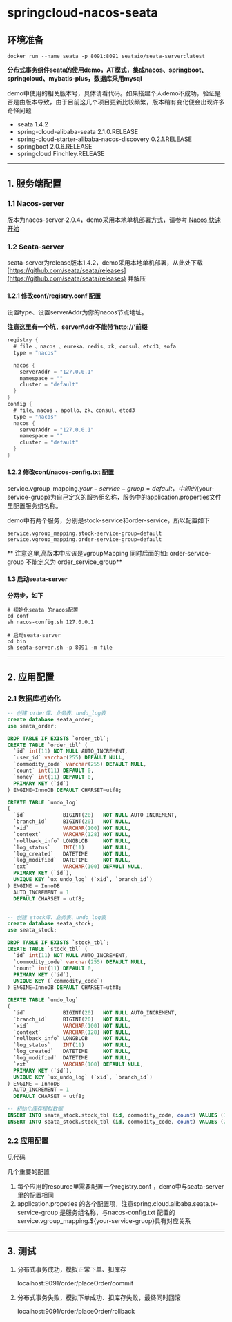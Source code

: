 # springcloud-nacos-seata

## 环境准备

``` 
docker run --name seata -p 8091:8091 seataio/seata-server:latest
```

**分布式事务组件seata的使用demo，AT模式，集成nacos、springboot、springcloud、mybatis-plus，数据库采用mysql**

demo中使用的相关版本号，具体请看代码。如果搭建个人demo不成功，验证是否是由版本导致，由于目前这几个项目更新比较频繁，版本稍有变化便会出现许多奇怪问题

* seata 1.4.2
* spring-cloud-alibaba-seata 2.1.0.RELEASE
* spring-cloud-starter-alibaba-nacos-discovery 0.2.1.RELEASE
* springboot 2.0.6.RELEASE
* springcloud Finchley.RELEASE

----------

## 1. 服务端配置

### 1.1 Nacos-server

版本为nacos-server-2.0.4，demo采用本地单机部署方式，请参考 [Nacos 快速开始](https://nacos.io/zh-cn/docs/quick-start.html)

### 1.2 Seata-server

seata-server为release版本1.4.2，demo采用本地单机部署，从此处下载 [https://github.com/seata/seata/releases](https://github.com/seata/seata/releases)
并解压

#### 1.2.1 修改conf/registry.conf 配置

设置type、设置serverAddr为你的nacos节点地址。

**注意这里有一个坑，serverAddr不能带‘http://’前缀**

~~~java
registry {
  # file 、nacos 、eureka、redis、zk、consul、etcd3、sofa
  type = "nacos"

  nacos {
    serverAddr = "127.0.0.1"
    namespace = ""
    cluster = "default"
  }
}
config {
  # file、nacos 、apollo、zk、consul、etcd3
  type = "nacos"
  nacos {
    serverAddr = "127.0.0.1"
    namespace = ""
    cluster = "default"
  }
}

~~~

#### 1.2.2 修改conf/nacos-config.txt 配置

service.vgroup_mapping.${your-service-gruop}=default，中间的${your-service-gruop}为自己定义的服务组名称，服务中的application.properties文件里配置服务组名称。

demo中有两个服务，分别是stock-service和order-service，所以配置如下

~~~properties
service.vgroup_mapping.stock-service-group=default
service.vgroup_mapping.order-service-group=default
~~~

** 注意这里,高版本中应该是vgroupMapping 同时后面的如: order-service-group 不能定义为 order_service_group**

#### 1.3 启动seata-server

**分两步，如下**

~~~shell
# 初始化seata 的nacos配置
cd conf
sh nacos-config.sh 127.0.0.1

# 启动seata-server
cd bin
sh seata-server.sh -p 8091 -m file
~~~

----------

## 2. 应用配置

### 2.1 数据库初始化

~~~SQL
-- 创建 order库、业务表、undo_log表
create database seata_order;
use seata_order;

DROP TABLE IF EXISTS `order_tbl`;
CREATE TABLE `order_tbl` (
  `id` int(11) NOT NULL AUTO_INCREMENT,
  `user_id` varchar(255) DEFAULT NULL,
  `commodity_code` varchar(255) DEFAULT NULL,
  `count` int(11) DEFAULT 0,
  `money` int(11) DEFAULT 0,
  PRIMARY KEY (`id`)
) ENGINE=InnoDB DEFAULT CHARSET=utf8;

CREATE TABLE `undo_log`
(
  `id`            BIGINT(20)   NOT NULL AUTO_INCREMENT,
  `branch_id`     BIGINT(20)   NOT NULL,
  `xid`           VARCHAR(100) NOT NULL,
  `context`       VARCHAR(128) NOT NULL,
  `rollback_info` LONGBLOB     NOT NULL,
  `log_status`    INT(11)      NOT NULL,
  `log_created`   DATETIME     NOT NULL,
  `log_modified`  DATETIME     NOT NULL,
  `ext`           VARCHAR(100) DEFAULT NULL,
  PRIMARY KEY (`id`),
  UNIQUE KEY `ux_undo_log` (`xid`, `branch_id`)
) ENGINE = InnoDB
  AUTO_INCREMENT = 1
  DEFAULT CHARSET = utf8;


-- 创建 stock库、业务表、undo_log表
create database seata_stock;
use seata_stock;

DROP TABLE IF EXISTS `stock_tbl`;
CREATE TABLE `stock_tbl` (
  `id` int(11) NOT NULL AUTO_INCREMENT,
  `commodity_code` varchar(255) DEFAULT NULL,
  `count` int(11) DEFAULT 0,
  PRIMARY KEY (`id`),
  UNIQUE KEY (`commodity_code`)
) ENGINE=InnoDB DEFAULT CHARSET=utf8;

CREATE TABLE `undo_log`
(
  `id`            BIGINT(20)   NOT NULL AUTO_INCREMENT,
  `branch_id`     BIGINT(20)   NOT NULL,
  `xid`           VARCHAR(100) NOT NULL,
  `context`       VARCHAR(128) NOT NULL,
  `rollback_info` LONGBLOB     NOT NULL,
  `log_status`    INT(11)      NOT NULL,
  `log_created`   DATETIME     NOT NULL,
  `log_modified`  DATETIME     NOT NULL,
  `ext`           VARCHAR(100) DEFAULT NULL,
  PRIMARY KEY (`id`),
  UNIQUE KEY `ux_undo_log` (`xid`, `branch_id`)
) ENGINE = InnoDB
  AUTO_INCREMENT = 1
  DEFAULT CHARSET = utf8;

-- 初始化库存模拟数据
INSERT INTO seata_stock.stock_tbl (id, commodity_code, count) VALUES (1, 'product-1', 9999999);
INSERT INTO seata_stock.stock_tbl (id, commodity_code, count) VALUES (2, 'product-2', 0);
~~~

### 2.2 应用配置

见代码

几个重要的配置

1. 每个应用的resource里需要配置一个registry.conf ，demo中与seata-server里的配置相同
2. application.propeties 的各个配置项，注意spring.cloud.alibaba.seata.tx-service-group 是服务组名称，与nacos-config.txt
   配置的service.vgroup_mapping.${your-service-gruop}具有对应关系

----------

## 3. 测试

1. 分布式事务成功，模拟正常下单、扣库存

   localhost:9091/order/placeOrder/commit

2. 分布式事务失败，模拟下单成功、扣库存失败，最终同时回滚

   localhost:9091/order/placeOrder/rollback 





